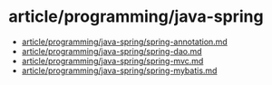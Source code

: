 # article/programming/java-spring

- [article/programming/java-spring/spring-annotation.md](spring-annotation.md)
- [article/programming/java-spring/spring-dao.md](spring-dao.md)
- [article/programming/java-spring/spring-mvc.md](spring-mvc.md)
- [article/programming/java-spring/spring-mybatis.md](spring-mybatis.md)
